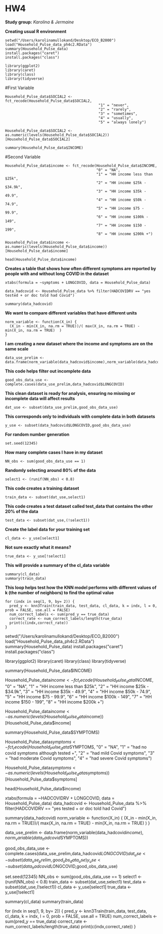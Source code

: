 # HW4
**Study group:** _Karolina & Jermaine_

**Creating usual R environment**

```
setwd("/Users/karolinamullokand/Desktop/ECO_B2000")
load("Household_Pulse_data_ph4c2.RData")
summary(Household_Pulse_data)
install.packages("caret")
install.packages("class")

library(ggplot2)
library(caret)
library(class)
library(tidyverse)
```

#First Variable

```
Household_Pulse_data$SOCIAL2 <- fct_recode(Household_Pulse_data$SOCIAL2,
                                           "1" = "never",
                                           "2" = "rarely",
                                           "3" = "sometimes",
                                           "4" = "usually",
                                           "5" = "always lonely")

Household_Pulse_data$SOCIAL2 <- as.numeric(levels(Household_Pulse_data$SOCIAL2))[Household_Pulse_data$SOCIAL2]

summary(Household_Pulse_data$INCOME)
```
#Second Variable

```
Household_Pulse_data$income <- fct_recode(Household_Pulse_data$INCOME,
                                          "0" = "NA",
                                          "1" = "HH income less than $25k",
                                          "2" = "HH income $25k - $34.9k",
                                          "3" = "HH income $35k - 49.9",
                                          "4" = "HH income $50k - 74.9",
                                          "5" = "HH income $75 - 99.9",
                                          "6" = "HH income $100k - 149",
                                          "7" = "HH income $150 - 199",
                                          "8" = "HH income $200k +")

Household_Pulse_data$income <- as.numeric(levels(Household_Pulse_data$income))[Household_Pulse_data$income]

head(Household_Pulse_data$income)
```

**Creates a table that shows how often different symptoms are reported by people with and without long COVID in the dataset**

```
xtabs(formula = ~symptoms + LONGCOVID, data = Household_Pulse_data)
```

```
data_hadcovid <- Household_Pulse_data %>% filter(HADCOVIDRV == "yes tested + or doc told had Covid")

summary(data_hadcovid)
```

**We want to compare different variables that have different units**

```
norm_variable <- function(X_in) {
  (X_in - min(X_in, na.rm = TRUE))/( max(X_in, na.rm = TRUE) - min(X_in, na.rm = TRUE)  )
}
```
**I am creating a new dataset where the income and symptoms are on the same scale**

```
data_use_prelim <- data.frame(norm_variable(data_hadcovid$income),norm_variable(data_hadcovid$symptoms))
```

**This code helps filter out incomplete data**

```
good_obs_data_use <- complete.cases(data_use_prelim,data_hadcovid$LONGCOVID)
```

**This clean dataset is ready for analysis, ensuring no missing or incomplete data will affect results**

```
dat_use <- subset(data_use_prelim,good_obs_data_use)
```

**This corresponds only to individuals with complete data in both datasets**

```
y_use <- subset(data_hadcovid$LONGCOVID,good_obs_data_use)
```

**For random number generation**

```
set.seed(12345)
```

**How many complete cases I have in my dataset**

```
NN_obs <- sum(good_obs_data_use == 1)
```

**Randomly selecting around 80% of the data**

```
select1 <- (runif(NN_obs) < 0.8)
```

**This code creates a training dataset**

```
train_data <- subset(dat_use,select1)
```

**This code creates a test dataset called test_data that contains the other 20% of the data**

```
test_data <- subset(dat_use,(!select1))
```

**Create the label data for your training set**

```
cl_data <- y_use[select1]
```

**Not sure exactly what it means?**

```
true_data <- y_use[!select1]
```

**This will provide a summary of the cl_data variable**

```
summary(cl_data)
summary(train_data)
```

**This loop helps test how the KNN model performs with different values of k (the number of neighbors) to find the optimal value**

```
for (indx in seq(1, 9, by= 2)) {
  pred_y <- knn3Train(train_data, test_data, cl_data, k = indx, l = 0, prob = FALSE, use.all = FALSE)
  num_correct_labels <- sum(pred_y == true_data)
  correct_rate <- num_correct_labels/length(true_data)
  print(c(indx,correct_rate))
}
```


































setwd("/Users/karolinamullokand/Desktop/ECO_B2000")
load("Household_Pulse_data_ph4c2.RData")
summary(Household_Pulse_data)
install.packages("caret")
install.packages("class")

library(ggplot2)
library(caret)
library(class)
library(tidyverse)

summary(Household_Pulse_data$INCOME)

Household_Pulse_data$income <- fct_recode(Household_Pulse_data$INCOME,
                                          "0" = "NA",
                                          "1" = "HH income less than $25k",
                                          "2" = "HH income $25k - $34.9k",
                                          "3" = "HH income $35k - 49.9",
                                          "4" = "HH income $50k - 74.9",
                                          "5" = "HH income $75 - 99.9",
                                          "6" = "HH income $100k - 149",
                                          "7" = "HH income $150 - 199",
                                          "8" = "HH income $200k +")

Household_Pulse_data$income <- as.numeric(levels(Household_Pulse_data$income))[Household_Pulse_data$income]

summary(Household_Pulse_data$SYMPTOMS)

Household_Pulse_data$symptoms <- fct_recode(Household_Pulse_data$SYMPTOMS,
                                            "0" = "NA",
                                            "1" = "had no covid symptoms although tested +",
                                            "2" = "had mild Covid symptoms",
                                            "3" = "had moderate Covid symptoms",
                                            "4" = "had severe Covid symptoms")

Household_Pulse_data$symptoms <- as.numeric(levels(Household_Pulse_data$symptoms))[Household_Pulse_data$symptoms]


head(Household_Pulse_data$income)
 
xtabs(formula = ~HADCOVIDRV + LONGCOVID, data = Household_Pulse_data)
data_hadcovid <- Household_Pulse_data %>% filter(HADCOVIDRV == "yes tested + or doc told had Covid")

summary(data_hadcovid)
norm_variable <- function(X_in) {
  (X_in - min(X_in, na.rm = TRUE))/( max(X_in, na.rm = TRUE) - min(X_in, na.rm = TRUE)  )
}

data_use_prelim <- data.frame(norm_variable(data_hadcovid$income),norm_variable(data_hadcovid$SYMPTOMS))


good_obs_data_use <- complete.cases(data_use_prelim,data_hadcovid$LONGCOVID)
dat_use <- subset(data_use_prelim,good_obs_data_use)
y_use <- subset(data_hadcovid$LONGCOVID,good_obs_data_use)

set.seed(12345)
NN_obs <- sum(good_obs_data_use == 1)
select1 <- (runif(NN_obs) < 0.8)
train_data <- subset(dat_use,select1)
test_data <- subset(dat_use,(!select1))
cl_data <- y_use[select1]
true_data <- y_use[!select1]

summary(cl_data)
summary(train_data)

for (indx in seq(1, 9, by= 2)) {
  pred_y <- knn3Train(train_data, test_data, cl_data, k = indx, l = 0, prob = FALSE, use.all = TRUE)
  num_correct_labels <- sum(pred_y == true_data)
  correct_rate <- num_correct_labels/length(true_data)
  print(c(indx,correct_rate))
}
